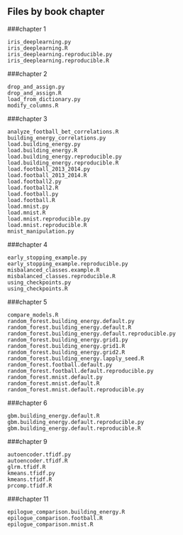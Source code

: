 ## Files by book chapter

###chapter 1

    iris_deeplearning.py
    iris_deeplearning.R
    iris_deeplearning.reproducible.py
    iris_deeplearning.reproducible.R

###chapter 2

    drop_and_assign.py
    drop_and_assign.R
    load_from_dictionary.py
    modify_columns.R

###chapter 3

    analyze_football_bet_correlations.R
    building_energy_correlations.py
    load.building_energy.py
    load.building_energy.R
    load.building_energy.reproducible.py
    load.building_energy.reproducible.R
    load.football_2013_2014.py
    load.football_2013_2014.R
    load.football2.py
    load.football2.R
    load.football.py
    load.football.R
    load.mnist.py
    load.mnist.R
    load.mnist.reproducible.py
    load.mnist.reproducible.R
    mnist_manipulation.py

###chapter 4

    early_stopping_example.py
    early_stopping_example.reproducible.py
    misbalanced_classes.example.R
    misbalanced_classes.reproducible.R
    using_checkpoints.py
    using_checkpoints.R

###chapter 5

    compare_models.R
    random_forest.building_energy.default.py
    random_forest.building_energy.default.R
    random_forest.building_energy.default.reproducible.py
    random_forest.building_energy.grid1.py
    random_forest.building_energy.grid1.R
    random_forest.building_energy.grid2.R
    random_forest.building_energy.lapply_seed.R
    random_forest.football.default.py
    random_forest.football.default.reproducible.py
    random_forest.mnist.default.py
    random_forest.mnist.default.R
    random_forest.mnist.default.reproducible.py

###chapter 6

    gbm.building_energy.default.R
    gbm.building_energy.default.reproducible.py
    gbm.building_energy.default.reproducible.R

###chapter 9

    autoencoder.tfidf.py
    autoencoder.tfidf.R
    glrm.tfidf.R
    kmeans.tfidf.py
    kmeans.tfidf.R
    prcomp.tfidf.R

###chapter 11

	epilogue_comparison.building_energy.R
    epilogue_comparison.football.R
    epilogue_comparison.mnist.R
